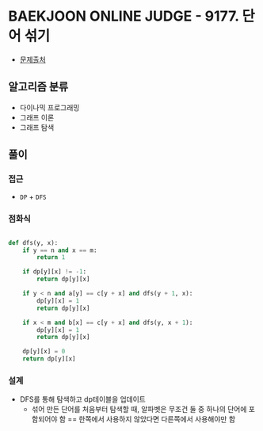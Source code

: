 # BAEKJOON ONLINE JUDGE - 9177. 단어 섞기

- [문제출처](https://www.acmicpc.net/problem/9177 '9177. 단어 섞기')

## 알고리즘 분류

- 다이나믹 프로그래밍
- 그래프 이론
- 그래프 탐색

## 풀이

### 접근

- `DP` + `DFS`

### 점화식

```python

def dfs(y, x):
    if y == n and x == m:
        return 1

    if dp[y][x] != -1:
        return dp[y][x]

    if y < n and a[y] == c[y + x] and dfs(y + 1, x):
        dp[y][x] = 1
        return dp[y][x]

    if x < m and b[x] == c[y + x] and dfs(y, x + 1):
        dp[y][x] = 1
        return dp[y][x]

    dp[y][x] = 0
    return dp[y][x]

```

### 설계

- DFS를 통해 탐색하고 dp테이블을 업데이트
  - 섞어 만든 단어를 처음부터 탐색할 때, 알파벳은 무조건 둘 중 하나의 단어에 포함되어야 함 == 한쪽에서 사용하지 않았다면 다른쪽에서 사용해야만 함
